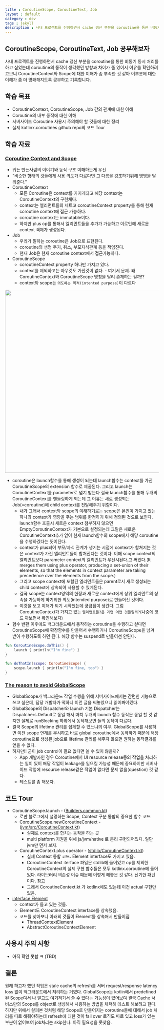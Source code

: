 ```yaml
---
title : CoroutineScope, CoroutineText, Job
layout : default
category : dev
tags : jekyll
description : 사내 프로젝트를 진행하면서 cache 갱신 부분을 coroutine을 통한 비동기 동시 처리를 하고 싶었는데 coroutine의 동작이 생각했던 방향과 차이가 좀 있어서 이유를 확인하려고보니 CoroutineContext와 Scope에 대한 이해가 좀 부족한 것 같아 이부분에 대한 이해가 좀 더 명쾌해지도록 공부하고 기록합니다.
---
```


## CoroutineScope, CoroutineText, Job 공부해보자

사내 프로젝트를 진행하면서 cache 갱신 부분을 coroutine을 통한 비동기 동시 처리를 하고 싶었는데 coroutine의 동작이 생각했던 방향과 차이가 좀 있어서 이유를 확인하려고보니 CoroutineContext와 Scope에 대한 이해가 좀 부족한 것 같아 이부분에 대한 이해가 좀 더 명쾌해지도록 공부하고 기록합니다.

## 학습 목표

- CoroutineContext, CoroutineScope, Job 간의 관계에 대한 이해
- Coroutine의 내부 동작에 대한 이해
- 서버사이드 Coroutine 사용시 주의해야 할 것들에 대한 정리
- 실제 kotlinx.coroutines github repo의 코드 Tour

## 학습 자료

### [Coroutine Context and Scope](https://medium.com/@elizarov/coroutine-context-and-scope-c8b255d59055)

- 뭐든 만든사람의 이야기와 동작 구조 이해하는게 우선
- "비슷한 형태의 것들에게 사용 의도가 다르다면 그 다름을 강조하기위해 명명을 달리준다."
- CoroutineContext
    - 모든 Coroutine은 context를 가지게되고 해당 context는 CoroutineContext의 구현체다.
    - context는 엘리먼트들의 세트고 coroutineContext property를 통해 현재 coroutine context에 접근 가능하다.
    - coroutine context는 immutable이다.
    - 하지만 plus op를 통해서 엘리먼트들을 추가가 가능하고 이로인해 새로운 context 객체가 생성된다.
- Job
    - 우리가 말하는 coroutine은 Job으로 표현된다.
    - coroutine의 생명 주기, 취소, 부모자식관계 등을 책임진다.
    - 현재 Job은 현재 coroutine context에서 접근가능하다.
- CoroutineScope
    - coroutineContext property 하나만 가지고 있다.
    - context를 제외하고는 아무것도 가진것이 없다. - 여기서 문제. 왜 CoroutineContext와 CoroutineScope 명칭을 달리 존재하는 걸까!?
    - context와 scope는 `의도하는 목적(intented purpose)`이 다르다

<img src="https://miro.medium.com/max/4596/1*zuX5Ozc2TwofXlmDajxpzg.png" width="600" style="align:center">

- coroutine은 launch함수를 통해 생성이 되는데 launch함수는 context를 가진 CoroutineScope의 extension 함수로 제공된다. 그리고 launch는 CoroutineContext를 parameter로 넘겨 받는다 결국 launch함수를 통해 두개의 CoroutineContext를 핸들링하게 되는데 그 이유는 새로 생성되는 Job(=coroutine)에 child context를 전달해주기 위함이다.
    - 내가 그래서 context와 scope의 이해하기로는 scope은 본인이 가지고 있는 하나의 context가 영향을 주는 범위를 한정하기 위해 정의된 것으로 보인다. launch함수 호출시 새로운 context 첨부하지 않으면 EmptyCoroutineContext가 기본으로 설정되는데 그말은 새로운 CoroutineContext추가 없이 현재 launch함수의 scope에서 해당 coroutine을 수행하겠다는 뜻이된다. 
    - context가 plus되어 부모/자식 관계가 생기는 시점에 context가 합쳐지는 것은 context가 가진 엘리먼트들이 합쳐진다는 것이다. 이때 scope context의 엘리먼트보다 parameter context의 엘리먼트가 우선시된다.고 써있다.(It merges them using plus operator, producing a set-union of their elements, so that the elements in context parameter are taking precedence over the elements from the scope.)
    - 그리고 scope context에 포함된 엘리먼트들은 parent로서 새로 생성되는 child context에 상속되어 사용할 수 있게된다.
    - 결국 scope는 context영역의 한정과 새로운 context에게 상위 엘리먼트의 상속을 가능하게 하기위한 의도(intended purpose)로 만들어진 것이다.
    - 이것을 보고 이해가 되기 시작했는데 궁금점이 생긴다. 그럼 CoroutineContext가 가지고 있는 `엘리먼트들?은 과연 어떤 것들일까?`(나중에 코드 까보면서 확인해보자)
- 함수 반환 이후에도 백그라운드에서 동작하는 coroutine을 수행하고 싶다면 CoroutineScope에 확장함수를 만들어서 수행하거나 CoroutineScope을 넘겨 받아 수행하도록 하면 된다. 해당 함수는 suspend로 만들어선 안된다.

```kotlin
fun CoroutineScope.doThis() {
    launch { println("I'm fine") }
}

fun doThatIn(scope: CoroutineScope) {
    scope.launch { println("I'm fine, too") }
}
```

### [The reason to avoid GlobalScope](https://medium.com/@elizarov/the-reason-to-avoid-globalscope-835337445abc)

- GlobalScope가 백그라운드 작업 수행을 위해 서버사이드에서는 간편한 기능으로 쓰고 싶은데, 담당 개발자가 떡하니 이런 글을 써놓았으니 읽어봐야겠다.
- GlobalScope의 Dispatcher와 launch 기본 Dispatcher는 Dispatchers.Default로 동일 해서 마치 두개의 launch 함수 동작은 동일 할 것 같지만 실제로 runBlocking 하위에서 동작해보면 둘의 동작이 다르다.
- 결국 Scope의 lifetime 관리를 쉽게할 수 있느냐의 여부. GlobalScope를 사용하면 이전 scope 연계를 무시하고 바로 global coroutine에서 동작하기 때문에 해당 coroutine으로 생성된 job으로 lifetime 관리를 해주지 않으면 원하는 동작결과를 얻을 수 없다.
- 하지만!! 굳이 job control이 필요 없다면 쓸 수 있지 않을까?
    - App 개발자인 경우 Coroutine에서 UI resource release등의 작업을 처리하는 일이 있어 해당 작업이 leakage를 일으킬 가능성 때문에 중요하지만 서버사이드 작업에 resource release같은 작업이 없다면 문제 없을(question) 것 같다.
    - 테스트를 좀 해보자.


## 코드 Tour
- CoroutineScope.launch - ([Builders.common.kt](https://github.com/Kotlin/kotlinx.coroutines/blob/master/kotlinx-coroutines-core/common/src/Builders.common.kt))
    - 로만 블로그에서 설명하는 Scope, Context 구분 통합의 중요한 함수 코드
    - CoroutineScope.newCoroutineContext - ([jvm/src/CoroutineContext.kt](https://github.com/Kotlin/kotlinx.coroutines/blob/master/kotlinx-coroutines-core/jvm/src/CoroutineContext.kt)) 
        - 실제로 context를 합치는 동작을 하는 곳
        - multi platform 지원을 위해 js/jvm/native 로 분리 구현되어있다. 일단 jvm만 먼저 보자.
    - CoroutineContext.plus operator - ([stdlib/CoroutineContext.kt](https://github.com/JetBrains/kotlin/blob/1e5d973bb16c841e090cc643f845f679af7be2ff/libraries/stdlib/src/kotlin/coroutines/CoroutineContext.kt))
        - 실제 Context 통합 코드. Element interface도 가지고 있음.
        - CoroutineContext iterface 파일은 stdlib에 들어있고 op를 제외한 CoroutineContext의 실제 구현 함수들은 모두 kotlinx.coroutine에 들어있다. 라이브러리 의존성 이슈 때문에 이렇게 해놓은 것 같다. 신기한 패턴이다. 참고
        - 그래서 CoroutineContext.kt 가 kotlinx에도 있는데 이건 actual 구현만 있음.
- [interface Element](https://kotlinlang.org/api/latest/jvm/stdlib/kotlin.coroutines/-coroutine-context/-element/index.html)
    - context가 들고 있는 것들.
    - Element도 CoroutineContext interface를 상속했음.
    - 코드를 찾아보니 아래의 것들이 Element를 상속해서 만들어짐
        - ThreadContextElement
        - AbstractCoroutineContextElement


## 사용시 주의 사항
- 아직 확인 못함 ㅋ (TBD)

## 결론
원래 하고자 했던 작업은 stale cache의 refresh를 서버 request/response latency loss 없이 백그라운드에서 처리하는 거였다. GlobalScope는 kotlin에서 predefined된 Scope여서 나 말고도 여기저기서 쓸 수 있다는 가능성이 있어보여 결국 Cache 서비스만의 Scope를 object로 생성해서 사용하는 방법을 채택해 테스트 해보려고 한다. 하지만 위에서 살펴본 것처럼 해당 Scope로 만들어지는 coroutine들에 대해서 job 처리를 따로 해줘야하는데 refresh에 대한 것이 fail over 로직도 따로 있고 loss가 있는 부분이 없어보여 job처리는 skip한다. 아직 필요성을 못찾음.
